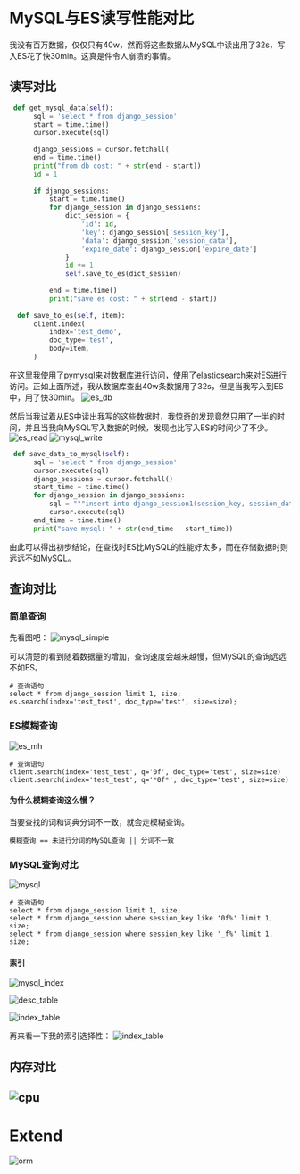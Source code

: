 #  MySQL与ES读写性能对比	

​        我没有百万数据，仅仅只有40w，然而将这些数据从MySQL中读出用了32s，写入ES花了快30min。这真是件令人崩溃的事情。

##  读写对比

```python
 def get_mysql_data(self):
      sql = 'select * from django_session'
      start = time.time()
      cursor.execute(sql)
      
      django_sessions = cursor.fetchall(
      end = time.time()
      print("from db cost: " + str(end - start))
      id = 1
        
      if django_sessions:
          start = time.time()
          for django_session in django_sessions:
              dict_session = {
                  'id': id,
                  'key': django_session['session_key'],
                  'data': django_session['session_data'],
                  'expire_date': django_session['expire_date']
              }
              id += 1
              self.save_to_es(dict_session)
        
          end = time.time()
          print("save es cost: " + str(end - start))
        
  def save_to_es(self, item):
      client.index(
          index='test_demo',
          doc_type='test',
          body=item,
      )
```

在这里我使用了pymysql来对数据库进行访问，使用了elasticsearch来对ES进行访问。正如上面所述，我从数据库查出40w条数据用了32s，但是当我写入到ES中，用了快30min。
![es_db](image/es_db.png)

然后当我试着从ES中读出我写的这些数据时，我惊奇的发现竟然只用了一半的时间，并且当我向MySQL写入数据的时候，发现也比写入ES的时间少了不少。
![es_read](image/es_read.png)
![mysql_write](image/mysql_write.png)

```python
 def save_data_to_mysql(self):
      sql = 'select * from django_session'
      cursor.execute(sql)
      django_sessions = cursor.fetchall()
      start_time = time.time()
      for django_session in django_sessions:
          sql = """insert into django_session1(session_key, session_data, expire_date) values ({}, {}, {});""".format('\'' + django_session['session_key'] + '\'', '\'' + django_session['session_data'] + '\'', '\'' + str(django_session['expire_date']) + '\'')
          cursor.execute(sql)
      end_time = time.time()
      print("save mysql: " + str(end_time - start_time))
```

由此可以得出初步结论，在查找时ES比MySQL的性能好太多，而在存储数据时则远远不如MySQL。

##  查询对比

###  简单查询

先看图吧：
![mysql_simple](image/mysql_simple.png)

可以清楚的看到随着数据量的增加，查询速度会越来越慢，但MySQL的查询远远不如ES。

```mysql
# 查询语句
select * from django_session limit 1, size;
es.search(index='test_test', doc_type='test', size=size);
```

###  ES模糊查询

![es_mh](image/es_mh.png)

```mysql
# 查询语句
client.search(index='test_test', q='0f', doc_type='test', size=size)
client.search(index='test_test', q='*0f*', doc_type='test', size=size)
```

####  为什么模糊查询这么慢？

当要查找的词和词典分词不一致，就会走模糊查询。

```
模糊查询 == 未进行分词的MySQL查询 || 分词不一致
```

###  MySQL查询对比

![mysql](image/mysql.png)

```mysql
# 查询语句
select * from django_session limit 1, size;
select * from django_session where session_key like '0f%' limit 1, size;
select * from django_session where session_key like '_f%' limit 1, size;
```

####  索引

![mysql_index](image/mysql_index.png)


![desc_table](image/desc_table.png)


![index_table](image/index_table.png)



再来看一下我的索引选择性：
![index_table](image/selectivity.png)

##  内存对比

##  ![cpu](image/cpu.png)

#  Extend



![orm](image/orm.png)

